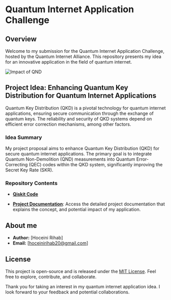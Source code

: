 # Quantum Internet Application Challenge 

## Overview

Welcome to my submission for the Quantum Internet Application Challenge, hosted by the Quantum Internet Alliance. This repository presents my idea for an innovative application in the field of quantum internet.

![Impact of QND]((https://github.com/HoceiniRihab/Quantum-Internet-Application-Challenge/blob/main/QIA.png?raw=true))

## Project Idea: Enhancing Quantum Key Distribution for Quantum Internet Applications

Quantum Key Distribution (QKD) is a pivotal technology for quantum internet applications, ensuring secure communication through the exchange of quantum keys. The reliability and security of QKD systems depend on efficient error correction mechanisms, among other factors.


### Idea Summary

My project proposal aims to enhance Quantum Key Distribution (QKD) for secure quantum internet applications. The primary goal is to integrate Quantum Non-Demolition (QND) measurements into Quantum Error-Correcting (QEC) codes within the QKD system, significantly improving the Secret Key Rate (SKR). 

### Repository Contents

- [**Qiskit Code**](link-to-your-Qiskit-code)

- [**Project Documentation**](link-to-your-documentation): Access the detailed project documentation that explains the concept, and potential impact of my application.

## About me

- **Author:** [Hoceini Rihab]
- **Email:** [hoceinirihab20@gmail.com]

## License

This project is open-source and is released under the [MIT License](link-to-your-license-file). Feel free to explore, contribute, and collaborate.

Thank you for taking an interest in my quantum internet application idea. I look forward to your feedback and potential collaborations.

